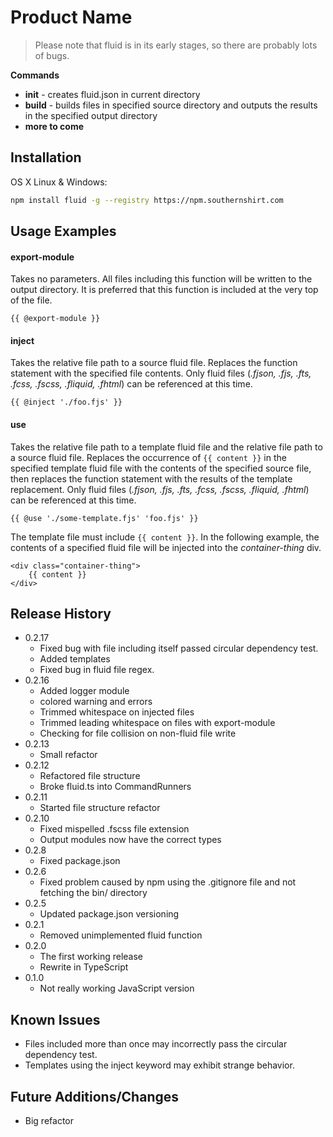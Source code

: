 # Product Name
> Please note that fluid is in its early stages, so there are probably lots of bugs.

**Commands**
 * **init** - creates fluid.json in current directory
 * **build** - builds files in specified source directory and outputs the results in the specified output directory
 * **more to come**

## Installation

OS X Linux & Windows:

```sh
npm install fluid -g --registry https://npm.southernshirt.com
```

## Usage Examples

#### export-module
Takes no parameters. All files including this function will be written to the output directory. It is preferred that this function is included at the very top of the file.

`{{ @export-module }}`

#### inject
Takes the relative file path to a source fluid file. Replaces the function statement with the specified file contents. Only fluid files (*.fjson, .fjs, .fts, .fcss, .fscss, .fliquid, .fhtml*) can be referenced at this time.

`{{ @inject './foo.fjs' }}`

#### use
Takes the relative file path to a template fluid file and the relative file path to a source fluid file. Replaces the occurrence of `{{ content }}` in the specified template fluid file with the contents of the specified source file, then replaces the function statement with the results of the template replacement. Only fluid files (*.fjson, .fjs, .fts, .fcss, .fscss, .fliquid, .fhtml*) can be referenced at this time.

`{{ @use './some-template.fjs' 'foo.fjs' }}`

The template file must include `{{ content }}`.
In the following example, the contents of a specified fluid file will be injected into the _container-thing_ div.
```
<div class="container-thing">
	{{ content }}
</div>
```

## Release History
* 0.2.17
	* Fixed bug with file including itself passed circular dependency test.
	* Added templates
	* Fixed bug in fluid file regex.
* 0.2.16
    * Added logger module
    * colored warning and errors
    * Trimmed whitespace on injected files
    * Trimmed leading whitespace on files with export-module
    * Checking for file collision on non-fluid file write
* 0.2.13
    * Small refactor
* 0.2.12
    * Refactored file structure
    * Broke fluid.ts into CommandRunners
* 0.2.11
    * Started file structure refactor
* 0.2.10
    * Fixed mispelled .fscss file extension
    * Output modules now have the correct types
* 0.2.8
    * Fixed package.json
* 0.2.6
    * Fixed problem caused by npm using the .gitignore file and not fetching the bin/ directory
* 0.2.5
    * Updated package.json versioning
* 0.2.1
    * Removed unimplemented fluid function
* 0.2.0
    * The first working release
    * Rewrite in TypeScript
* 0.1.0
    * Not really working JavaScript version

## Known Issues
* Files included more than once may incorrectly pass the circular dependency test.
* Templates using the inject keyword may exhibit strange behavior.

## Future Additions/Changes
* Big refactor

